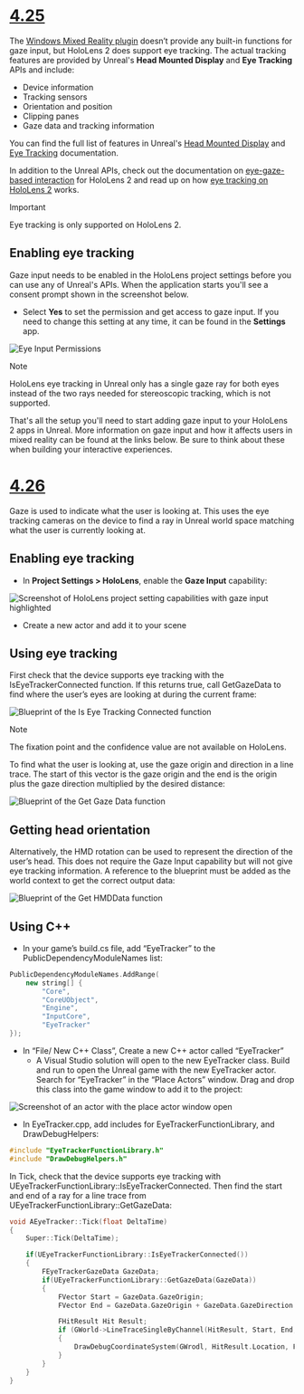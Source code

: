 # [4.25](#tab/425)

The [Windows Mixed Reality plugin](https://docs.unrealengine.com/Platforms/VR/WMR/index.html) doesn’t provide any built-in functions for gaze input, but HoloLens 2 does support eye tracking. The actual tracking features are provided by Unreal's **Head Mounted Display** and **Eye Tracking** APIs and include:

- Device information
- Tracking sensors
- Orientation and position
- Clipping panes
- Gaze data and tracking information

You can find the full list of features in Unreal's [Head Mounted Display](https://docs.unrealengine.com/BlueprintAPI/Input/HeadMountedDisplay/index.html) and [Eye Tracking](https://docs.unrealengine.com/BlueprintAPI/EyeTracking/index.html) documentation.

In addition to the Unreal APIs, check out the documentation on [eye-gaze-based interaction](../../../design/eye-gaze-interaction.md) for HoloLens 2 and read up on how [eye tracking on HoloLens 2](https://docs.microsoft.com/windows/mixed-reality/eye-tracking) works.

> [!IMPORTANT]
> Eye tracking is only supported on HoloLens 2.

## Enabling eye tracking
Gaze input needs to be enabled in the HoloLens project settings before you can use any of Unreal's APIs. When the application starts you'll see a consent prompt shown in the screenshot below.

- Select **Yes** to set the permission and get access to gaze input. If you need to change this setting at any time, it can be found in the **Settings** app.

![Eye Input Permissions](../images/unreal/eye-input-permissions.png)

> [!NOTE] 
> HoloLens eye tracking in Unreal only has a single gaze ray for both eyes instead of the two rays needed for stereoscopic tracking, which is not supported.

That's all the setup you'll need to start adding gaze input to your HoloLens 2 apps in Unreal. More information on gaze input and how it affects users in mixed reality can be found at the links below. Be sure to think about these when building your interactive experiences.

# [4.26](#tab/426)

Gaze is used to indicate what the user is looking at.  This uses the eye tracking cameras on the device to find a ray in Unreal world space matching what the user is currently looking at.

## Enabling eye tracking

- In **Project Settings > HoloLens**, enable the **Gaze Input** capability:

![Screenshot of HoloLens project setting capabilities with gaze input highlighted](../images/unreal-gaze-img-01.png)

- Create a new actor and add it to your scene

## Using eye tracking

First check that the device supports eye tracking with the IsEyeTrackerConnected function.  If this returns true, call GetGazeData to find where the user’s eyes are looking at during the current frame:

![Blueprint of the Is Eye Tracking Connected function](../images/unreal-gaze-img-02.png)

> [!NOTE]
> The fixation point and the confidence value are not available on HoloLens.

To find what the user is looking at, use the gaze origin and direction in a line trace.  The start of this vector is the gaze origin and the end is the origin plus the gaze direction multiplied by the desired distance:

![Blueprint of the Get Gaze Data function](../images/unreal-gaze-img-03.png)

## Getting head orientation

Alternatively, the HMD rotation can be used to represent the direction of the user’s head.  This does not require the Gaze Input capability but will not give eye tracking information.  A reference to the blueprint must be added as the world context to get the correct output data:

![Blueprint of the Get HMDData function](../images/unreal-gaze-img-04.png)

## Using C++ 

- In your game’s build.cs file, add “EyeTracker” to the PublicDependencyModuleNames list:

```cpp
PublicDependencyModuleNames.AddRange(
    new string[] {
        "Core",
        "CoreUObject",
        "Engine",
        "InputCore",
        "EyeTracker"
});
```

- In “File/ New C++ Class”, Create a new C++ actor called “EyeTracker”
    - A Visual Studio solution will open to the new EyeTracker class. Build and run to open the Unreal game with the new EyeTracker actor.  Search for “EyeTracker” in the “Place Actors” window.  Drag and drop this class into the game window to add it to the project:

![Screenshot of an actor with the place actor window open](../images/unreal-gaze-img-06.png)

- In EyeTracker.cpp, add includes for EyeTrackerFunctionLibrary, and DrawDebugHelpers:

```cpp
#include "EyeTrackerFunctionLibrary.h"
#include "DrawDebugHelpers.h"
```

In Tick, check that the device supports eye tracking with UEyeTrackerFunctionLibrary::IsEyeTrackerConnected.  Then find the start and end of a ray for a line trace from UEyeTrackerFunctionLibrary::GetGazeData:

```cpp
void AEyeTracker::Tick(float DeltaTime)
{
    Super::Tick(DeltaTime);

    if(UEyeTrackerFunctionLibrary::IsEyeTrackerConnected())
    {
        FEyeTrackerGazeData GazeData;
        if(UEyeTrackerFunctionLibrary::GetGazeData(GazeData))
        {
            FVector Start = GazeData.GazeOrigin;
            FVector End = GazeData.GazeOrigin + GazeData.GazeDirection * 100;

            FHitResult Hit Result;
            if (GWorld->LineTraceSingleByChannel(HitResult, Start, End, ECollisionChannel::ECC_Visiblity))
            {
                DrawDebugCoordinateSystem(GWrodl, HitResult.Location, FQuat::Identity.Rotator(), 10);
            }
        }
    }
}
```
